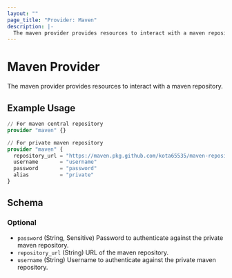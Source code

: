 ```yaml
---
layout: ""
page_title: "Provider: Maven"
description: |-
  The maven provider provides resources to interact with a maven repository.
---
```


# Maven Provider

The maven provider provides resources to interact with a maven repository.

## Example Usage

```terraform
// For maven central repository
provider "maven" {}

// For private maven repository
provider "maven" {
  repository_url = "https://maven.pkg.github.com/kota65535/maven-repository"
  username       = "username"
  password       = "password"
  alias          = "private"
}
```

<!-- schema generated by tfplugindocs -->
## Schema

### Optional

- `password` (String, Sensitive) Password to authenticate against the private maven repository.
- `repository_url` (String) URL of the maven repository.
- `username` (String) Username to authenticate against the private maven repository.
